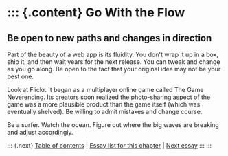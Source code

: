 ::: {.content}
Go With the Flow
================

Be open to new paths and changes in direction
---------------------------------------------

Part of the beauty of a web app is its fluidity. You don\'t wrap it up
in a box, ship it, and then wait years for the next release. You can
tweak and change as you go along. Be open to the fact that your original
idea may not be your best one.

Look at Flickr. It began as a multiplayer online game called The Game
Neverending. Its creators soon realized the photo-sharing aspect of the
game was a more plausible product than the game itself (which was
eventually shelved). Be willing to admit mistakes and change course.

Be a surfer. Watch the ocean. Figure out where the big waves are
breaking and adjust accordingly.

::: {.next}
[Table of contents](toc.php) \| [Essay list for this
chapter](toc.php#ch15) \| [Next essay](ch16_Start_Your_Engines.php)
:::
:::
